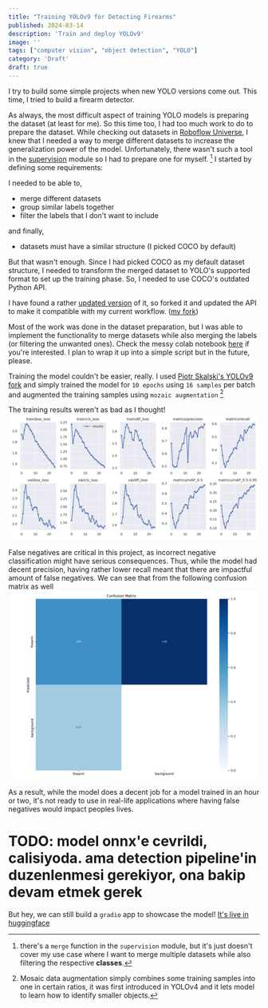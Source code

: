 ```yaml
---
title: "Training YOLOv9 for Detecting Firearms"
published: 2024-03-14
description: 'Train and deploy YOLOv9'
image: ''
tags: ["computer vision", "object detection", "YOLO"]
category: 'Draft'
draft: true 
---
```


I try to build some simple projects when new YOLO versions come out. This time, I tried to build a firearm detector.

As always, the most difficult aspect of training YOLO models is preparing the dataset (at least for me). So this time too, I had too much work to do to prepare the dataset. While checking out datasets in [Roboflow Universe](https://universe.roboflow.com/), I knew that I needed a way to merge different datasets to increase the generalization power of the model. Unfortunately, there wasn't such a tool in the [supervision](https://supervision.roboflow.com/latest/) module so I had to prepare one for myself. [^1] I started by defining some requirements:

I needed to be able to,

- merge different datasets
- group similar labels together
- filter the labels that I don't want to include

and finally,

- datasets must have a similar structure (I picked COCO by default)

But that wasn't enough. Since I had picked COCO as my default dataset structure, I needed to transform the merged dataset to YOLO's supported format to set up the training phase. So, I needed to use COCO's outdated Python API.

I have found a rather [updated version](https://github.com/gautamchitnis/cocoapi) of it, so forked it and updated the API to make it compatible with my current workflow. ([my fork](https://github.com/alperiox/cocoapi))

Most of the work was done in the dataset preparation, but I was able to implement the functionality to merge datasets while also merging the labels (or filtering the unwanted ones). Check the messy colab notebook [here](https://colab.research.google.com/drive/1Sa1f7seL5CmiDl9reh9EAxFlk-LAPR39?usp=sharing) if you're interested. I plan to wrap it up into a simple script but in the future, please.

Training the model couldn't be easier, really. I used [Piotr Skalski's YOLOv9 fork](https://github.com/SkalskiP/yolov9) and simply trained the model for `10 epochs` using `16 samples` per batch and augmented the training samples using `mozaic augmentation` [^2]

The training results weren't as bad as I thought!
![results](../../assets/gelan-firearm/results.png)

False negatives are critical in this project, as incorrect negative classification might have serious consequences. Thus, while the model had decent precision, having rather lower recall meant that there are impactful amount of false negatives. We can see that from the following confusion matrix as well
![confusion matrix](../../assets/gelan-firearm/confusion_matrix.png)

As a result, while the model does a decent job for a model trained in an hour or two, it's not ready to use in real-life applications where having false negatives would impact peoples lives.

# TODO: model onnx'e cevrildi, calisiyoda. ama detection pipeline'in duzenlenmesi gerekiyor, ona bakip devam etmek gerek

But hey, we can still build a `gradio` app to showcase the model! [It's live in huggingface]()

[^1]: there's a `merge` function in the `supervision` module, but it's just doesn't cover my use case where I want to merge multiple datasets while also filtering the respective **classes**.
[^2]: Mosaic data augmentation simply combines some training samples into one in certain ratios, it was first introduced in YOLOv4 and it lets model to learn how to identify smaller objects.
